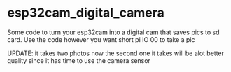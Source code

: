 # esp32cam_digital_camera
Some code to turn your esp32cam into a digital cam that saves pics to sd card. Use the code however you want
short pi IO 00 to take a pic

UPDATE: it takes two photos now the second one it takes will be alot better quality since it has time to use the camera sensor
